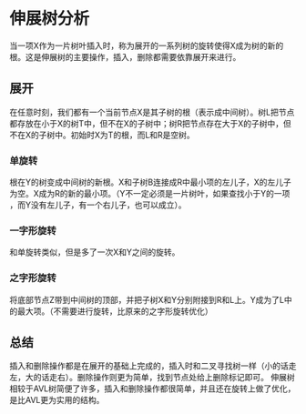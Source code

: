 # 伸展树分析
当一项X作为一片树叶插入时，称为展开的一系列树的旋转使得X成为树的新的根。这是伸展树的主要操作，插入，删除都需要依靠展开来进行。
## 展开
在任意时刻，我们都有一个当前节点X是其子树的根（表示成中间树）。树L把节点都存放在小于X的树T中，但不在X的子树中；树R把节点存在大于X的子树中，但不在X的子树中。初始时X为T的根，而L和R是空树。
### 单旋转
根在Y的树变成中间树的新根。X和子树B连接成R中最小项的左儿子，X的左儿子为空。X成为R的新的最小项。（Y不一定必须是一片树叶，如果查找小于Y的一项
，而Y没有左儿子，有一个右儿子，也可以成立）。
### 一字形旋转
和单旋转类似，但是多了一次X和Y之间的旋转。
### 之字形旋转
将底部节点Z带到中间树的顶部，并把子树X和Y分别附接到R和L上。Y成为了L中的最大项。（不需要进行旋转，比原来的之字形旋转优化）
## 总结
插入和删除操作都是在展开的基础上完成的，插入时和二叉寻找树一样（小的话走左，大的话走右）。删除操作则更为简单，找到节点处给上删除标记即可。
伸展树相较于AVL树简便了许多，插入和删除操作都很简单，并且还在旋转上做了优化，是比AVL更为实用的结构。


